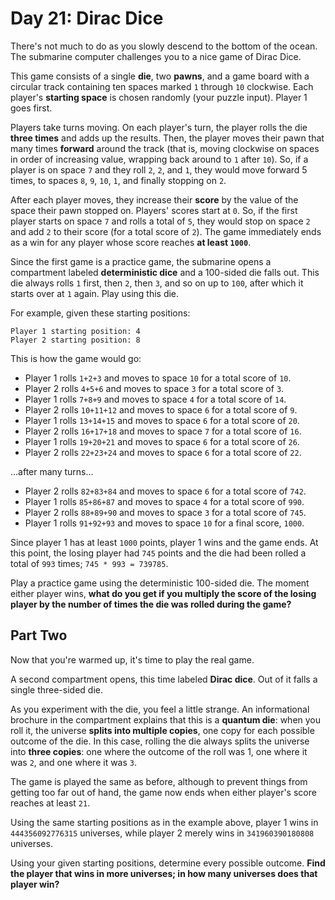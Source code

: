 # Day 21: Dirac Dice
There's not much to do as you slowly descend to the bottom of the ocean. The submarine computer challenges you to a nice game of Dirac Dice.

This game consists of a single **die**, two **pawns**, and a game board with a circular track containing ten spaces marked `1` through `10` clockwise. Each player's **starting space** is chosen randomly (your puzzle input). Player 1 goes first.

Players take turns moving. On each player's turn, the player rolls the die **three times** and adds up the results. Then, the player moves their pawn that many times **forward** around the track (that is, moving clockwise on spaces in order of increasing value, wrapping back around to `1` after `10`). So, if a player is on space `7` and they roll `2`, `2`, and `1`, they would move forward 5 times, to spaces `8`, `9`, `10`, `1`, and finally stopping on `2`.

After each player moves, they increase their **score** by the value of the space their pawn stopped on. Players' scores start at `0`. So, if the first player starts on space `7` and rolls a total of `5`, they would stop on space `2` and add `2` to their score (for a total score of `2`). The game immediately ends as a win for any player whose score reaches **at least `1000`**.

Since the first game is a practice game, the submarine opens a compartment labeled **deterministic dice** and a 100-sided die falls out. This die always rolls `1` first, then `2`, then `3`, and so on up to `100`, after which it starts over at `1` again. Play using this die.

For example, given these starting positions:
```
Player 1 starting position: 4
Player 2 starting position: 8
```
This is how the game would go:
- Player 1 rolls `1+2+3` and moves to space `10` for a total score of `10`.
- Player 2 rolls `4+5+6` and moves to space `3` for a total score of `3`.
- Player 1 rolls `7+8+9` and moves to space `4` for a total score of `14`.
- Player 2 rolls `10+11+12` and moves to space `6` for a total score of `9`.
- Player 1 rolls `13+14+15` and moves to space `6` for a total score of `20`.
- Player 2 rolls `16+17+18` and moves to space `7` for a total score of `16`.
- Player 1 rolls `19+20+21` and moves to space `6` for a total score of `26`.
- Player 2 rolls `22+23+24` and moves to space `6` for a total score of `22`.

...after many turns...
- Player 2 rolls `82+83+84` and moves to space `6` for a total score of `742`.
- Player 1 rolls `85+86+87` and moves to space `4` for a total score of `990`.
- Player 2 rolls `88+89+90` and moves to space `3` for a total score of `745`.
- Player 1 rolls `91+92+93` and moves to space `10` for a final score, `1000`.

Since player 1 has at least `1000` points, player 1 wins and the game ends. At this point, the losing player had `745` points and the die had been rolled a total of `993` times; `745 * 993 = 739785`.

Play a practice game using the deterministic 100-sided die. The moment either player wins, **what do you get if you multiply the score of the losing player by the number of times the die was rolled during the game?**

## Part Two
Now that you're warmed up, it's time to play the real game.

A second compartment opens, this time labeled **Dirac dice**. Out of it falls a single three-sided die.

As you experiment with the die, you feel a little strange. An informational brochure in the compartment explains that this is a **quantum die**: when you roll it, the universe **splits into multiple copies**, one copy for each possible outcome of the die. In this case, rolling the die always splits the universe into **three copies**: one where the outcome of the roll was 1, one where it was `2`, and one where it was `3`.

The game is played the same as before, although to prevent things from getting too far out of hand, the game now ends when either player's score reaches at least `21`.

Using the same starting positions as in the example above, player 1 wins in `444356092776315` universes, while player 2 merely wins in `341960390180808` universes.

Using your given starting positions, determine every possible outcome. **Find the player that wins in more universes; in how many universes does that player win?**
